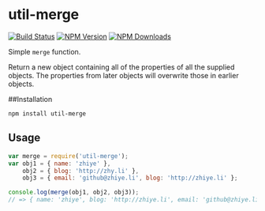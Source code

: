util-merge
==============

 [![Build Status](https://api.travis-ci.org/zhiyelee/util-merge.svg)](http://travis-ci.org/zhiyelee/util-merge)
[![NPM Version](http://img.shields.io/npm/v/util-merge.svg?style=flat)](https://www.npmjs.org/package/util-merge)
[![NPM Downloads](https://img.shields.io/npm/dm/util-merge.svg?style=flat)](https://www.npmjs.org/package/util-merge)

Simple `merge` function.

Return a new object containing all of the properties of all the supplied objects. The properties from later objects will overwrite those in earlier objects.

##Installation

    npm install util-merge

## Usage

```javascript
var merge = require('util-merge');
var obj1 = { name: 'zhiye' },
    obj2 = { blog: 'http://zhy.li' },
    obj3 = { email: 'github@zhiye.li', blog: 'http://zhiye.li' };

console.log(merge(obj1, obj2, obj3));
// => { name: 'zhiye', blog: 'http://zhiye.li', email: 'github@zhiye.li' }
```
